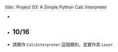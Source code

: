 title:: Project 03: A Simple Python Calc Interpreter

-
- ## 10/16
- 請實作 `CalcInterpreter` 這個類別，並實作其 `Lexer`